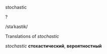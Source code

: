 stochastic

?

/stəˈkastik/

Translations of _stochastic_

_stochastic_
**стохастический**, **вероятностный**